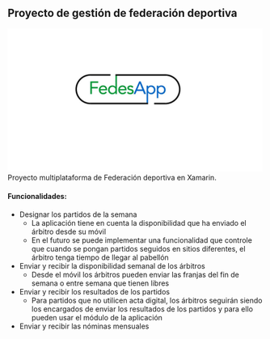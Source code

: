 ## Proyecto de gestión de federación deportiva ##

![logo](Documentacion/logo.png?raw=true "Logo")
Proyecto multiplataforma de Federación deportiva en Xamarin.

#### Funcionalidades: ####
* Designar los partidos de la semana 
  * La aplicación tiene en cuenta la disponibilidad que ha enviado el árbitro desde su móvil
  * En el futuro se puede implementar una funcionalidad que controle que cuando se pongan partidos seguidos en sitios diferentes, el árbitro tenga tiempo de llegar al pabellón
* Enviar y recibir la disponibilidad semanal de los árbitros
  * Desde el móvil los árbitros pueden enviar las franjas del fin de semana o entre semana que tienen libres
* Enviar y recibir los resultados de los partidos 
  * Para partidos que no utilicen acta digital, los árbitros seguirán siendo los encargados de enviar los resultados de los partidos y para ello pueden usar el módulo de la aplicación
* Enviar y recibir las nóminas mensuales
